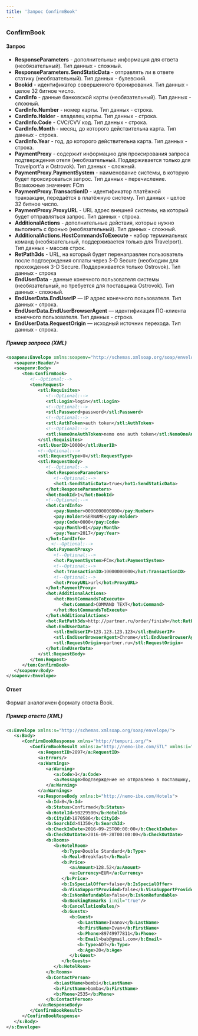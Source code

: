 ```yaml
---
title: 'Запрос ConfirmBook'
---
```


### ConfirmBook

#### Запрос

-   **ResponseParameters** - дополнительные информация для ответа (необязательный). Тип данных - сложный.
-   **ResponseParameters.SendStaticData** - отправлять ли в ответе статику (необязательный). Тип данных - булевский.
-   **Bookid** - идентификатор совершенного бронирования. Тип данных - целое 32 битное число.
-   **CardInfo** - данные банковской карты (необязательный). Тип данных - сложный.
-   **CardInfo.Number** - номер карты. Тип данных - строка.
-   **CardInfo.Holder** - владелец карты. Тип данных - строка.
-   **CardInfo.Code** - CVC/CVV код. Тип данных - строка.
-   **CardInfo.Month** - месяц, до которого действительна карта. Тип данных - строка.
-   **CardInfo.Year** - год, до которого действительна карта. Тип данных - строка.
-   **PaymentProxy** - содержит информацию для проксирования запроса подтверждения отеля (необязательный. Поддерживается только для Travelport'а и Ostrovok). Тип данных - сложный.
-   **PaymentProxy.PaymentSystem** - наименование системы, в которую будет проксироваться запрос. Тип данных - перечисление. Возможные значения:
FCm
-   **PaymentProxy.TransactionID** - идентификатор платёжной транзакции, передаётся в платёжную систему. Тип данных - целое 32 битное число.
-   **PaymentProxy.ProxyURL** - URL адрес внешней системы, на который будет отправляться запрос. Тип данных - строка.
-   **AdditionalActions** - дополнительные действия, которые нужно выполнить с бронью (необязательный). Тип данных - сложный.
-   **AdditionalActions.HostCommandsToExecute** - набор терминальных команд (необязательный, поддерживается только для Travelport). Тип данных - массив строк.
-   **RetPath3ds** - URL, на который будет перенаправлен пользователь после подтверждения оплаты через 3-D Secure (необходим для прохождения 3-D Secure. Поддерживается только Ostrovok). Тип данных - строка
-   **EndUserData** - данные конечного пользователя системы (необязательный, но требуется для поставщика Ostrovok). Тип данных - сложный.
-   **EndUserData.EndUserIP** — IP адрес конечного пользователя. Тип данных - строка.
-   **EndUserData.EndUserBrowserAgent** — идентификация ПО-клиента конечного пользователя. Тип данных - строка.
-   **EndUserData.RequestOrigin** — исходный источник перехода. Тип данных - строка.

##### Пример запроса (XML)
```xml
<soapenv:Envelope xmlns:soapenv="http://schemas.xmlsoap.org/soap/envelope/" xmlns:tem="http://tempuri.org/" xmlns:stl="http://nemo-ibe.com/STL" xmlns:hot="http://nemo-ibe.com/Hotels" xmlns:hot1="http://schemas.datacontract.org/2004/07/HotelsEntities.ResponseParameters" xmlns:pay="http://nemo-ibe.com/Payment">
   <soapenv:Header/>
   <soapenv:Body>
      <tem:ConfirmBook>
         <!--Optional:-->
         <tem:Request>
            <stl:Requisites>
               <!--Optional:-->
               <stl:Login>login</stl:Login>
               <!--Optional:-->
               <stl:Password>password</stl:Password>
               <!--Optional:-->
               <stl:AuthToken>auth token</stl:AuthToken>
               <!--Optional:-->
               <stl:NemoOneAuthToken>nemo one auth token</stl:NemoOneAuthToken>
            </stl:Requisites>
            <stl:UserID>10000</stl:UserID>
            <!--Optional:-->
            <stl:RequestType>U</stl:RequestType>
            <stl:RequestBody>
               <!--Optional:-->
               <hot:ResponseParameters>
                  <!--Optional:-->
                  <hot1:SendStaticData>true</hot1:SendStaticData>
               </hot:ResponseParameters>
               <hot:BookId>1</hot:BookId>
               <!--Optional:-->
               <hot:CardInfo>
                  <pay:Number>0000000000000</pay:Number>
                  <pay:Holder>SERNAME</pay:Holder>
                  <pay:Code>0000</pay:Code>
                  <pay:Month>01</pay:Month>
                  <pay:Year>2017</pay:Year>
               </hot:CardInfo>
                 <!--Optional:-->
               <hot:PaymentProxy>
                  <!--Optional:-->
                  <hot:PaymentSystem>FCm</hot:PaymentSystem>
                  <!--Optional:-->
                  <hot:TransactionID>10000000000</hot:TransactionID>
                  <!--Optional:-->
                  <hot:ProxyURL>url</hot:ProxyURL>
               </hot:PaymentProxy>
               <hot:AdditionalActions>
                  <hot:HostCommandsToExecute>
                     <hot:Command>COMMAND TEXT</hot:Command>
                  </hot:HostCommandsToExecute>
               </hot:AdditionalActions>
               <hot:RetPath3ds>http://partner.ru/order/finish</hot:RetPath3ds>
               <hot:EndUserData>
                  <stl:EndUserIP>123.123.123.123</stl:EndUserIP>
                  <stl:EndUserBrowserAgent>Chrome</stl:EndUserBrowserAgent>
                  <stl:RequestOrigin>partner.ru</stl:RequestOrigin>
               </hot:EndUserData>
            </stl:RequestBody>
         </tem:Request>
      </tem:ConfirmBook>
   </soapenv:Body>
</soapenv:Envelope>
```

#### Ответ

Формат аналогичен формату ответа Book.

##### Пример ответа (XML)
```xml
<s:Envelope xmlns:s="http://schemas.xmlsoap.org/soap/envelope/">
   <s:Body>
      <ConfirmBookResponse xmlns="http://tempuri.org/">
         <ConfirmBookResult xmlns:a="http://nemo-ibe.com/STL" xmlns:i="http://www.w3.org/2001/XMLSchema-instance">
            <a:RequestID>2897</a:RequestID>
            <a:Errors/>
            <a:Warnings>
               <a:Warning>
                  <a:Code>1</a:Code>
                  <a:Message>Подтверждение не отправлено в поставщику, т.к. тестовый режим</a:Message>
               </a:Warning>
            </a:Warnings>
            <a:ResponseBody xmlns:b="http://nemo-ibe.com/Hotels">
               <b:Id>8</b:Id>
               <b:Status>Confirmed</b:Status>
               <b:HotelId>50229500</b:HotelId>
               <b:CityId>1870586</b:CityId>
               <b:SearchId>41350</b:SearchId>
               <b:CheckInDate>2016-09-25T00:00:00</b:CheckInDate>
               <b:CheckOutDate>2016-09-28T00:00:00</b:CheckOutDate>
               <b:Rooms>
                  <b:HotelRoom>
                     <b:Type>Double Standard</b:Type>
                     <b:Meal>Breakfast</b:Meal>
                     <b:Price>
                        <a:Amount>128.52</a:Amount>
                        <a:Currency>EUR</a:Currency>
                     </b:Price>
                     <b:IsSpecialOffer>false</b:IsSpecialOffer>
                     <b:VisaSupportProvided>false</b:VisaSupportProvided>
                     <b:IsNonRefundable>false</b:IsNonRefundable>
                     <b:BookingRemarks i:nil="true"/>
                     <b:CancellationRules/>
                     <b:Guests>
                        <b:Guest>
                           <b:LastName>Ivanov</b:LastName>
                           <b:FirstName>Ivan</b:FirstName>
                           <b:Phone>89749977811</b:Phone>
                           <b:Email>bab@gmail.com</b:Email>
                           <b:Type>ADT</b:Type>
                           <b:Age>20</b:Age>
                        </b:Guest>
                     </b:Guests>
                  </b:HotelRoom>
               </b:Rooms>
               <b:ContactPerson>
                  <b:LastName>bembi</b:LastName>
                  <b:FirstName>bomba</b:FirstName>
                  <b:Phone>2535</b:Phone>
               </b:ContactPerson>
            </a:ResponseBody>
         </ConfirmBookResult>
      </ConfirmBookResponse>
   </s:Body>
</s:Envelope>
```